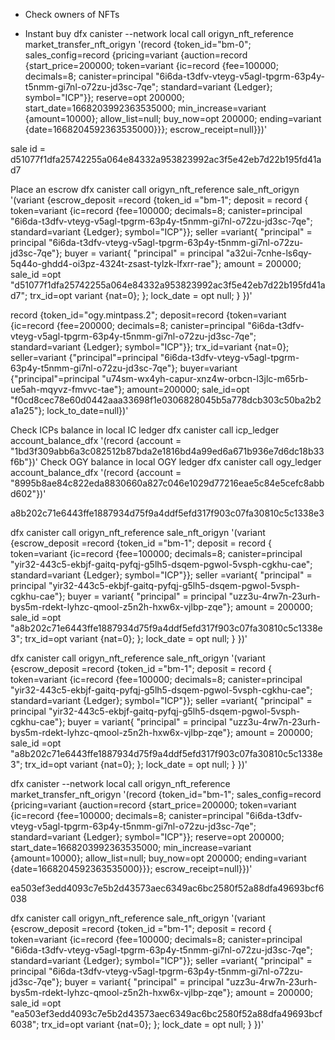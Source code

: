 
- Check owners of NFTs 

- Instant buy
dfx canister --network local call origyn_nft_reference market_transfer_nft_origyn '(record {token_id="bm-0"; sales_config=record {pricing=variant {auction=record {start_price=200000; token=variant {ic=record {fee=100000; decimals=8; canister=principal "6i6da-t3dfv-vteyg-v5agl-tpgrm-63p4y-t5nmm-gi7nl-o72zu-jd3sc-7qe"; standard=variant {Ledger}; symbol="ICP"}}; reserve=opt 200000; start_date=1668203992363535000; min_increase=variant {amount=10000}; allow_list=null; buy_now=opt 200000; ending=variant {date=1668204592363535000}}}; escrow_receipt=null}})'

sale id = d51077f1dfa25742255a064e84332a953823992ac3f5e42eb7d22b195fd41ad7

Place an escrow
dfx canister call origyn_nft_reference sale_nft_origyn '(variant {escrow_deposit =record {token_id ="bm-1"; deposit = record { token=variant {ic=record {fee=100000; decimals=8; canister=principal "6i6da-t3dfv-vteyg-v5agl-tpgrm-63p4y-t5nmm-gi7nl-o72zu-jd3sc-7qe"; standard=variant {Ledger}; symbol="ICP"}}; seller =variant{ "principal" = principal "6i6da-t3dfv-vteyg-v5agl-tpgrm-63p4y-t5nmm-gi7nl-o72zu-jd3sc-7qe"}; buyer = variant{ "principal" = principal "a32ui-7cnhe-ls6qy-5q44o-ghdd4-oi3pz-4324t-zsast-tylzk-lfxrr-rae"}; amount = 200000; sale_id =opt "d51077f1dfa25742255a064e84332a953823992ac3f5e42eb7d22b195fd41ad7";  trx_id=opt variant {nat=0};  }; lock_date = opt null; } })'

record {token_id="ogy.mintpass.2"; deposit=record {token=variant {ic=record {fee=200000; decimals=8; canister=principal "6i6da-t3dfv-vteyg-v5agl-tpgrm-63p4y-t5nmm-gi7nl-o72zu-jd3sc-7qe"; standard=variant {Ledger}; symbol="ICP"}}; trx_id=variant {nat=0}; seller=variant {"principal"=principal "6i6da-t3dfv-vteyg-v5agl-tpgrm-63p4y-t5nmm-gi7nl-o72zu-jd3sc-7qe"}; buyer=variant {"principal"=principal "u74sm-wx4yh-capur-xnz4w-orbcn-l3jlc-m65rb-ue5ah-mqyvz-fmvvc-tae"}; amount=200000; sale_id=opt "f0cd8cec78e60d0442aaa33698f1e0306828045b5a778dcb303c50ba2b2a1a25"}; lock_to_date=null})'

Check ICPs balance in local IC ledger
dfx canister call icp_ledger account_balance_dfx '(record {account = "1bd3f309abb6a3c082512b87bda2e1816bd4a99ed6a671b936e7d6dc18b33f6b"})'
Check OGY balance in local OGY ledger
dfx canister call ogy_ledger account_balance_dfx '(record {account = "8995b8ae84c822eda8830660a827c046e1029d77216eae5c84e5cefc8abbd602"})'

a8b202c71e6443ffe1887934d75f9a4ddf5efd317f903c07fa30810c5c1338e3

dfx canister call origyn_nft_reference sale_nft_origyn '(variant {escrow_deposit =record {token_id ="bm-1"; deposit = record { token=variant {ic=record {fee=100000; decimals=8; canister=principal "yir32-443c5-ekbjf-gaitq-pyfqj-g5lh5-dsqem-pgwol-5vsph-cgkhu-cae"; standard=variant {Ledger}; symbol="ICP"}}; seller =variant{ "principal" = principal "yir32-443c5-ekbjf-gaitq-pyfqj-g5lh5-dsqem-pgwol-5vsph-cgkhu-cae"}; buyer = variant{ "principal" = principal "uzz3u-4rw7n-23urh-bys5m-rdekt-lyhzc-qmool-z5n2h-hxw6x-vjlbp-zqe"}; amount = 200000; sale_id =opt "a8b202c71e6443ffe1887934d75f9a4ddf5efd317f903c07fa30810c5c1338e3";  trx_id=opt variant {nat=0};  }; lock_date = opt null; } })'

dfx canister call origyn_nft_reference sale_nft_origyn '(variant {escrow_deposit =record {token_id ="bm-1"; deposit = record { token=variant {ic=record {fee=100000; decimals=8; canister=principal "yir32-443c5-ekbjf-gaitq-pyfqj-g5lh5-dsqem-pgwol-5vsph-cgkhu-cae"; standard=variant {Ledger}; symbol="ICP"}}; seller =variant{ "principal" = principal "yir32-443c5-ekbjf-gaitq-pyfqj-g5lh5-dsqem-pgwol-5vsph-cgkhu-cae"}; buyer = variant{ "principal" = principal "uzz3u-4rw7n-23urh-bys5m-rdekt-lyhzc-qmool-z5n2h-hxw6x-vjlbp-zqe"}; amount = 200000; sale_id =opt "a8b202c71e6443ffe1887934d75f9a4ddf5efd317f903c07fa30810c5c1338e3";  trx_id=opt variant {nat=0};  }; lock_date = opt null; } })'

dfx canister --network local call origyn_nft_reference market_transfer_nft_origyn '(record {token_id="bm-1"; sales_config=record {pricing=variant {auction=record {start_price=200000; token=variant {ic=record {fee=100000; decimals=8; canister=principal "6i6da-t3dfv-vteyg-v5agl-tpgrm-63p4y-t5nmm-gi7nl-o72zu-jd3sc-7qe"; standard=variant {Ledger}; symbol="ICP"}}; reserve=opt 200000; start_date=1668203992363535000; min_increase=variant {amount=10000}; allow_list=null; buy_now=opt 200000; ending=variant {date=1668204592363535000}}}; escrow_receipt=null}})'

ea503ef3edd4093c7e5b2d43573aec6349ac6bc2580f52a88dfa49693bcf6038

dfx canister call origyn_nft_reference sale_nft_origyn '(variant {escrow_deposit =record {token_id ="bm-1"; deposit = record { token=variant {ic=record {fee=100000; decimals=8; canister=principal "6i6da-t3dfv-vteyg-v5agl-tpgrm-63p4y-t5nmm-gi7nl-o72zu-jd3sc-7qe"; standard=variant {Ledger}; symbol="ICP"}}; seller =variant{ "principal" = principal "6i6da-t3dfv-vteyg-v5agl-tpgrm-63p4y-t5nmm-gi7nl-o72zu-jd3sc-7qe"}; buyer = variant{ "principal" = principal "uzz3u-4rw7n-23urh-bys5m-rdekt-lyhzc-qmool-z5n2h-hxw6x-vjlbp-zqe"}; amount = 200000; sale_id =opt "ea503ef3edd4093c7e5b2d43573aec6349ac6bc2580f52a88dfa49693bcf6038";  trx_id=opt variant {nat=0};  }; lock_date = opt null; } })'

